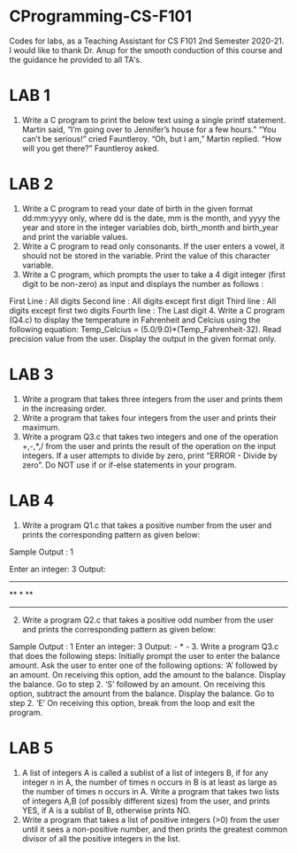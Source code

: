 # CProgramming-CS-F101
Codes for labs, as a Teaching Assistant for CS F101 2nd Semester 2020-21.
I would like to thank Dr. Anup for the smooth conduction of this course and the guidance he provided to all TA's.

# LAB 1
1. Write a C program to print the below text using a single printf
statement.
Martin said, “I’m going over to Jennifer’s house for a few hours.”
“You can’t be serious!” cried Fauntleroy.
“Oh, but I am,” Martin replied.
“How will you get there?” Fauntleroy asked.

# LAB 2
1. Write a C program to read  your date of birth in the given format dd:mm:yyyy only,  where dd is the date, mm is the month, and yyyy the year and store in the integer variables dob, birth_month and birth_year and print the variable values.
2. Write a C program to read only consonants. If the user enters a vowel, it should not be stored in the variable. Print the value of this character variable. 
3. Write a C program, which prompts the user to take a 4 digit integer (first digit to be non-zero) as input and displays the number as follows :

First Line      : 	All digits
Second line : 	All digits except first digit
Third line     : 	All digits except first two digits
Fourth line  : 	The Last digit
4. Write a C program (Q4.c) to display the temperature in Fahrenheit and Celcius using the following equation: Temp_Celcius = (5.0/9.0)*(Temp_Fahrenheit-32). Read precision value from the user. Display the output in the given format only.


# LAB 3
1. Write a program that takes three integers from the user and prints them in the increasing order.
2. Write a program that takes four integers from the user and prints their maximum. 
3. Write a program Q3.c that takes two integers and one of the operation +,-,*,/ from the user and prints the result of the operation on the input integers. If a user attempts to divide by zero, print “ERROR - Divide by zero”. Do NOT use if or  if-else statements in your program.

# LAB 4
1. Write a program Q1.c that takes a positive number from the user and prints the corresponding pattern as given below:

Sample Output : 1 

Enter an integer: 3
Output:
***
**
*
**
***
2. Write a program Q2.c that takes a positive odd number from the user and prints the corresponding pattern as given below:

Sample Output : 1 
Enter an integer: 3
Output:
*-*
 *
*-*
3. Write a program Q3.c that does the following steps:
Initially prompt the user to enter the balance amount.
Ask the user to enter one of the following options:
‘A’ followed by an amount.
On receiving this option, add the amount to the balance.
Display the balance.
Go to step 2.
‘S’ followed by an amount.
On receiving this option, subtract the amount from the balance.
Display the balance.
Go to step 2.
‘E’
On receiving this option, break from the loop and exit the program.

# LAB 5
1. A list of integers A is called a sublist of a list of integers B, if for any integer n in A, the number of times n occurs in B is at least as large as the number of times n occurs in A. Write a program that takes two lists of integers A,B (of possibly different sizes)  from the user, and prints YES, if A is a sublist of B, otherwise prints NO.
2. Write a program that takes a list of positive integers (>0) from the user until it sees a non-positive number, and then prints the greatest common divisor of all the positive integers in the list.






